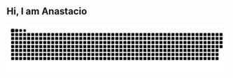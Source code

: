 
## Hi, I am Anastacio


 ![github contribution grid snake animation](https://raw.githubusercontent.com/anastar99/anastar99/output/ocean.svg)
